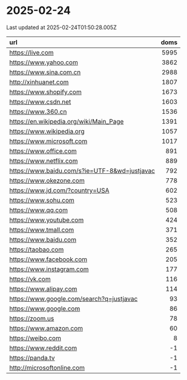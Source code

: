# 2025-02-24

<!-- BEGIN -->
Last updated at 2025-02-24T01:50:28.005Z

url | doms
:- | -:
https://live.com | 5995
https://www.yahoo.com | 3862
https://www.sina.com.cn | 2988
http://xinhuanet.com | 1807
https://www.shopify.com | 1673
https://www.csdn.net | 1603
https://www.360.cn | 1536
https://en.wikipedia.org/wiki/Main_Page | 1391
https://www.wikipedia.org | 1057
https://www.microsoft.com | 1017
https://www.office.com | 891
https://www.netflix.com | 889
https://www.baidu.com/s?ie=UTF-8&wd=justjavac | 792
https://www.okezone.com | 778
https://www.jd.com/?country=USA | 602
https://www.sohu.com | 523
https://www.qq.com | 508
https://www.youtube.com | 424
https://www.tmall.com | 371
https://www.baidu.com | 352
https://taobao.com | 265
https://www.facebook.com | 205
https://www.instagram.com | 177
https://vk.com | 116
https://www.alipay.com | 114
https://www.google.com/search?q=justjavac | 93
https://www.google.com | 86
https://zoom.us | 78
https://www.amazon.com | 60
https://weibo.com | 8
https://www.reddit.com | -1
https://panda.tv | -1
http://microsoftonline.com | -1
<!-- END -->
